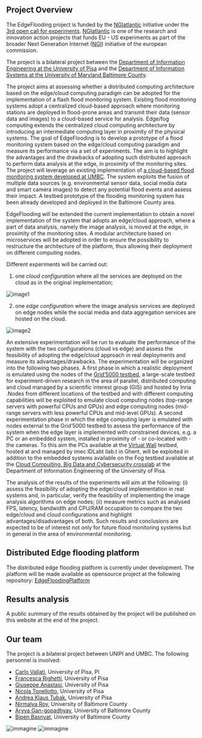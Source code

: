 ## Project Overview

The EdgeFlooding project is funded by the [NGIatlantic](https://ngiatlantic.eu/) initiative under the [3rd open call for experiments](https://ngiatlantic.eu/ngiatlanticeu-3rd-open-call). [NGIatlantic](https://ngiatlantic.eu) is one of the research and innovation action projects that funds EU - US experiments as part of the broader Next Generation Internet ([NGI](https://www.ngi.eu/)) initiative of the european commission.

The project is a bilateral project between the [Department of Information Engineering at the University of Pisa](https://www.dii.unipi.it) and the [Department of Information Systems at the University of Maryland Baltimore County](https://informationsystems.umbc.edu/). 

The project aims at assessing whether a distributed computing architecture based on the edge/cloud computing paradigm can be adopted for the implementation of a flash flood monitoring system. Existing flood monitoring systems adopt a centralized cloud-based approach where monitoring stations are deployed in flood-prone areas and transmit their data (sensor data and images) to a cloud-based service for analysis. Edge/fog computing extends the centralized cloud computing architecture by introducing an intermediate computing layer in proximity of the physical systems. The goal of EdgeFlooding is to develop a prototype of a flood monitoring system based on the edge/cloud computing paradigm and measure its performance via a set of experiments. The aim is to highlight the advantages and the drawbacks of adopting such distributed approach to perform data analysis at the edge, in proximity of the monitoring sites. The project will leverage an existing implementation of [a cloud-based flood monitoring system developed at UMBC](https://mpsc.umbc.edu/projects/flash-flood-monitoring). The system exploits the fusion of multiple data sources (e.g. environmental sensor data, social media data and smart camera images) to detect any potential flood events and assess their impact. A testbed prototype of the flooding monitoring system has been already developed and deployed in the Baltimore County area. 

EdgeFlooding will be extended the current implementation to obtain a novel implementation of the system that adopts an edge/cloud approach, where a part of data analysis, namely the image analysis, is moved at the edge, in proximity of the monitoring sites. A modular architecture based on microservices will be adopted in order to ensure the possibility to restructure the architecture of the platform, thus allowing their deployment on different computing nodes. 

Different experiments will be carried out:
1. one *cloud configuration* where all the services are deployed on the cloud as in the original implementation;

![image1](https://user-images.githubusercontent.com/8784059/147485873-532476de-b9be-453e-9d00-bbbd8aa7c5fb.png)

2. one *edge configuration* where the image analysis services are deployed on edge nodes while the social media and data aggregation services are hosted on the cloud. 

![image2](https://user-images.githubusercontent.com/8784059/147485911-9d7821be-ac7d-4f1e-813d-881bd1e0e612.png)

An extensive experimentation will be run to evaluate the performance of the system with the two configurations (cloud vs edge) and assess the feasibility of adopting the edge/cloud approach in real deployments and measure its advantages/drawbacks. 
The experimentation will be organized into the following two phases. A first phase in which a realistic deployment is emulated using the nodes of the [Grid’5000 testbed](https://www.grid5000.fr/w/Grid5000:Home), a large-scale testbed for experiment-driven research in the area of parallel, distributed computing and cloud managed by a scientific interest group (GIS) and hosted by Inria .Nodes from different locations of the testbed and with different computing capabilities will be exploited to emulate cloud computing nodes (top-range servers with powerful CPUs and GPUs) and edge computing nodes (mid-range servers with less powerful CPUs and mid-level GPUs). A second experimentation phase in which the edge computing layer is emulated with nodes external to the Grid’5000 testbed to assess the performance of the system when the edge layer is implemented with constrained devices, e.g. a PC or an embedded system, installed in proximity of - or co-located with - the cameras. To this aim the PCs available at the [Virtual Wall](https://www.ugent.be/ea/idlab/en/research/research-infrastructure/virtual-wall.htm) testbed, hosted at and managed by imec IDLabt ilab.t in Ghent, will be exploited in addition to the embedded systems available on the Fog testbed available at the [Cloud Compuiting, Big Data and Cybersecurity crosslab](https://crosslab.dii.unipi.it/cloud-computing-big-data-cybersecurity-lab) at the Department of Information Engineering of the University of Pisa. 

The analysis of the results of the experiments will aim at the following: (i) assess the feasibility of adopting the edge/cloud implementation in real systems and, in particular, verify the feasibility of implementing the image analysis algorithms on edge nodes; (ii) measure metrics such as analysed FPS, latency, bandwidth and CPU/RAM occupation to compare the two edge/cloud and cloud configurations and highlight advantages/disadvantages of both. Such results and conclusions are expected to be of interest not only for future flood monitoring systems but in general in the area of environmental monitoring.

## Distributed Edge flooding platform
The distributed edge flooding platform is currently under development. The platform will be made available as opensource project at the following repository: [EdgeFloodingPlatform](https://github.com/EdgeFlooding/EdgeFloodingPlatform) 

## Results analysis
A public summary of the results obtained by the project will be published on this website at the end of the project.

## Our team
The project is a bilateral project between UNIPI and UMBC. The following personnel is involved:
* [Carlo Vallati](http://www.iet.unipi.it/c.vallati/), University of Pisa, PI
* [Francesca Righetti](http://for.unipi.it/francesca_righetti/), University of Pisa
* [Giuseppe Anastasi](http://www.iet.unipi.it/g.anastasi/), University of Pisa
* [Nicola Tonellotto](https://tonellotto.github.io/), University of Pisa
* [Andrea Klaus Tubak](), University of Pisa
* [Nirmalya Roy](), University of Baltimore County
* [Aryya Gan-gopadhyay](https://sites.google.com/site/homearyya/), University of Baltimore County
* [Bipen Basnyat](), University of Baltimore County

![immagine](https://user-images.githubusercontent.com/8784059/147487303-a7a87a17-48e2-4c5d-964a-d147089b15cf.png)     ![immagine](https://user-images.githubusercontent.com/8784059/147487345-dce82632-a1e4-4486-b662-1f5ffba9e3dd.png)


